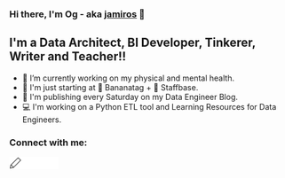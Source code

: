 ### Hi there, I'm Og - aka [jamiros][website] 👋

## I'm a Data Architect, BI Developer, Tinkerer, Writer and Teacher!!

- 🌱  I’m currently working on my physical and mental health.
- 💼  I'm just starting at 🍌 Bananatag + 👔 Staffbase.
- 📔  I'm publishing every Saturday on my Data Engineer Blog.
- 💻  I'm working on a Python ETL tool and Learning Resources for Data Engineers.

### Connect with me:

[<img align="left" alt="Og Ramos | Blog" width="22px" src="https://raw.githubusercontent.com/jamiros/project001/master/iconmonstr-pencil-thin.svg" />][blog]
[<img align="left" alt="Og Ramos | Website" width="22px" src="https://raw.githubusercontent.com/jamiros/project001/master/globe.svg" />][website]
[<img align="left" alt="Og Ramos | Twitter" width="22px" src="https://raw.githubusercontent.com/jamiros/project001/master/twitter.svg" />][twitter]
[<img align="left" alt="Og Ramos | LinkedIn" width="22px" src="https://raw.githubusercontent.com/jamiros/project001/master/linkedin.svg" />][linkedin]

<br />


[blog]: https://medium.com/@ogramos
[website]: http://ogramos.com
[course]: http://vsCodeHero.com
[twitter]: https://twitter.com/jamiros
[linkedin]: https://linkedin.com/in/ogramos
